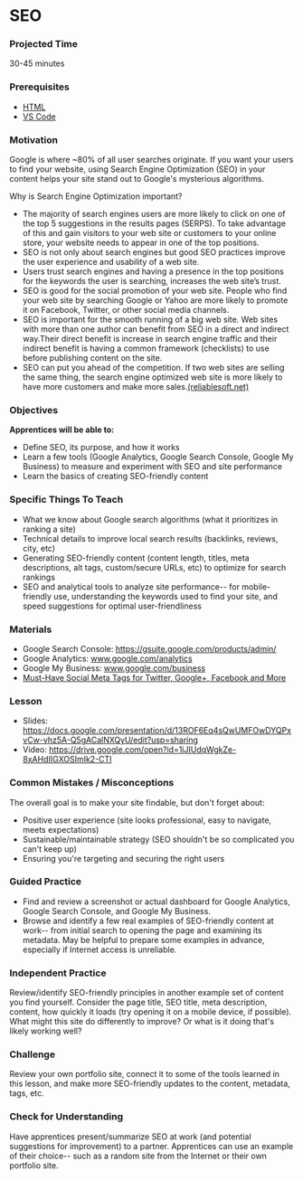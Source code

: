 # SEO

### Projected Time

30-45 minutes

### Prerequisites

- [HTML](/html/html.md)
- [VS Code](/vs-code/vscode.md)

### Motivation

Google is where ~80% of all user searches originate. If you want your users to find your website, using Search Engine Optimization (SEO) in your content helps your site stand out to Google's mysterious algorithms.

Why is Search Engine Optimization important?
- The majority of search engines users are more likely to click on one of the top 5 suggestions in the results pages (SERPS). To take advantage of this and gain visitors to your web site or customers to your online store, your website needs to appear in one of the top positions.
- SEO is not only about search engines but good SEO practices improve the user experience and usability of a web site.
- Users trust search engines and having a presence in the top positions for the keywords the user is searching, increases the web site’s trust.
- SEO is good for the social promotion of your web site. People who find your web site by searching Google or Yahoo are more likely to promote it on Facebook, Twitter, or other social media channels.
- SEO is important for the smooth running of a big web site. Web sites with more than one author can benefit from SEO in a direct and indirect way.Their direct benefit is increase in search engine traffic and their indirect benefit is having a common framework (checklists) to use before publishing content on the site.
- SEO can put you ahead of the competition. If two web sites are selling the same thing, the search engine optimized web site is more likely to have more customers and make more sales.[(reliablesoft.net)](https://www.reliablesoft.net/what-is-search-engine-optimization-and-why-is-it-important/)


### Objectives

**Apprentices will be able to:**

- Define SEO, its purpose, and how it works
- Learn a few tools (Google Analytics, Google Search Console, Google My Business) to measure and experiment with SEO and site performance
- Learn the basics of creating SEO-friendly content

### Specific Things To Teach

- What we know about Google search algorithms (what it prioritizes in ranking a site)
- Technical details to improve local search results (backlinks, reviews, city, etc)
- Generating SEO-friendly content (content length, titles, meta descriptions, alt tags, custom/secure URLs, etc) to optimize for search rankings
- SEO and analytical tools to analyze site performance-- for mobile-friendly use, understanding the keywords used to find your site, and speed suggestions for optimal user-friendliness

### Materials

- Google Search Console: https://gsuite.google.com/products/admin/
- Google Analytics: www.google.com/analytics
- Google My Business: www.google.com/business
- [Must-Have Social Meta Tags for Twitter, Google+, Facebook and More](https://moz.com/blog/meta-data-templates-123)

### Lesson

- Slides: https://docs.google.com/presentation/d/13ROF6Eq4sQwUMFOwDYQPxvCw-vhz5A-Q5gACalNXQyU/edit?usp=sharing
- Video: https://drive.google.com/open?id=1iJIUdqWgkZe-8xAHdIIGXOSImIk2-CTI

### Common Mistakes / Misconceptions

The overall goal is to make your site findable, but don't forget about:

- Positive user experience (site looks professional, easy to navigate, meets expectations)
- Sustainable/maintainable strategy (SEO shouldn't be so complicated you can't keep up)
- Ensuring you're targeting and securing the right users

### Guided Practice

- Find and review a screenshot or actual dashboard for Google Analytics, Google Search Console, and Google My Business.
- Browse and identify a few real examples of SEO-friendly content at work-- from initial search to opening the page and examining its metadata. May be helpful to prepare some examples in advance, especially if Internet access is unreliable.  

### Independent Practice

Review/identify SEO-friendly principles in another example set of content you find yourself. Consider the page title, SEO title, meta description, content, how quickly it loads (try opening it on a mobile device, if possible). What might this site do differently to improve? Or what is it doing that's likely working well?

### Challenge

Review your own portfolio site, connect it to some of the tools learned in this lesson, and make more SEO-friendly updates to the content, metadata, tags, etc.

### Check for Understanding

Have apprentices present/summarize SEO at work (and potential suggestions for improvement) to a partner. Apprentices can use an example of their choice-- such as a random site from the Internet or their own portfolio site.
